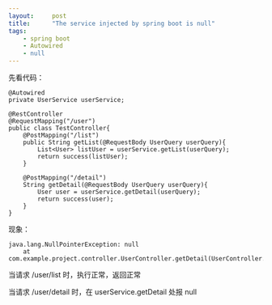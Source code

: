 ```yaml
---
layout:     post
title:      "The service injected by spring boot is null"
tags:
    - spring boot
    - Autowired
    - null
---
```


先看代码：

    @Autowired
    private UserService userService;

    @RestController
    @RequestMapping("/user")
    public class TestController{
        @PostMapping("/list")
        public String getList(@RequestBody UserQuery userQuery){
            List<User> listUser = userService.getList(userQuery);
            return success(listUser);
        }

        @PostMapping("/detail")
        String getDetail(@RequestBody UserQuery userQuery){
            User user = userService.getDetail(userQuery);
            return success(user);
        }
    }

现象：

    java.lang.NullPointerException: null
        at com.example.project.controller.UserController.getDetail(UserController.java:26)

当请求 /user/list 时，执行正常，返回正常

当请求 /user/detail 时，在 userService.getDetail 处报 null

